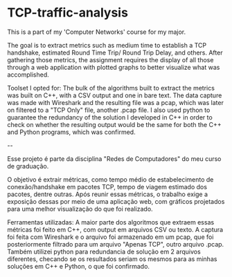 # TCP-traffic-analysis
This is a part of my 'Computer Networks' course for my major.

The goal is to extract metrics such as medium time to establish a TCP handshake, estimated Round Time Trip/ Round Trip Delay, and others.
After gathering those metrics, the assignment requires the display of all those through a web application with plotted graphs to better visualize what was accomplished.

Toolset I opted for:
The bulk of the algorithms built to extract the metrics was built on C++, with a CSV output and one in bare text. The data capture was made with Wireshark and the resulting file was a pcap, which was later on filtered to a "TCP Only" file, another .pcap file. I also used python to guarantee the redundancy of the solution I developed in C++ in order to check on whether the resulting output would be the same for both the C++ and Python programs, which was confirmed.

--

Esse projeto é parte da disciplina "Redes de Computadores" do meu curso de graduação.

O objetivo é extrair métricas, como tempo médio de estabelecimento de conexão/handshake em pacotes TCP, tempo de viagem estimado dos pacotes, dentre outras.
Após reunir essas métricas, o trabalho exige a exposição dessas por meio de uma aplicação web, com gráficos projetados para uma melhor visualização do que foi realizado.


Ferramentas utilizadas:
A maior parte dos algoritmos que extraem essas métricas foi feito em C++, com output em arquivos CSV ou texto. A captura foi feita com Wireshark e o arquivo foi armazenado em um pcap, que foi posteriormente filtrado para um arquivo "Apenas TCP", outro arquivo .pcap. Também utilizei python para redundancia de solução em 2 arquivos diferentes, checando se os resultados seriam os mesmos para as minhas soluções em C++ e Python, o que foi confirmado.

